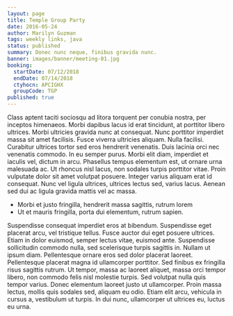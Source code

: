 ```yaml
---
layout: page
title: Temple Group Party
date: 2016-05-24
author: Marilyn Guzman
tags: weekly links, java
status: published
summary: Donec nunc neque, finibus gravida nunc.
banner: images/banner/meeting-01.jpg
booking:
  startDate: 07/12/2018
  endDate: 07/14/2018
  ctyhocn: APCIGHX
  groupCode: TGP
published: true
---
```

Class aptent taciti sociosqu ad litora torquent per conubia nostra, per inceptos himenaeos. Morbi dapibus lacus id erat tincidunt, at porttitor libero ultrices. Morbi ultricies gravida nunc at consequat. Nunc porttitor imperdiet massa sit amet facilisis. Fusce viverra ultricies aliquam. Nulla facilisi. Curabitur ultrices tortor sed eros hendrerit venenatis. Duis lacinia orci nec venenatis commodo. In eu semper purus. Morbi elit diam, imperdiet et iaculis vel, dictum in arcu. Phasellus tempus elementum est, ut ornare urna malesuada ac. Ut rhoncus nisl lacus, non sodales turpis porttitor vitae. Proin vulputate dolor sit amet volutpat posuere. Integer varius aliquam erat id consequat. Nunc vel ligula ultrices, ultrices lectus sed, varius lacus. Aenean sed dui ac ligula gravida mattis vel ac massa.

* Morbi et justo fringilla, hendrerit massa sagittis, rutrum lorem
* Ut et mauris fringilla, porta dui elementum, rutrum sapien.

Suspendisse consequat imperdiet eros at bibendum. Suspendisse eget placerat arcu, vel tristique tellus. Fusce auctor dui eget posuere ultrices. Etiam in dolor euismod, semper lectus vitae, euismod ante. Suspendisse sollicitudin commodo nulla, sed scelerisque turpis sagittis in. Nullam ut ipsum diam. Pellentesque ornare eros sed dolor placerat laoreet. Pellentesque placerat magna id ullamcorper porttitor. Sed finibus ex fringilla risus sagittis rutrum. Ut tempor, massa ac laoreet aliquet, massa orci tempor libero, non commodo felis nisl molestie turpis. Sed volutpat nulla quis tempor varius. Donec elementum laoreet justo ut ullamcorper. Proin massa lectus, mollis quis sodales sed, aliquam eu odio. Etiam elit arcu, vehicula in cursus a, vestibulum ut turpis. In dui nunc, ullamcorper ut ultrices eu, luctus eu urna.
